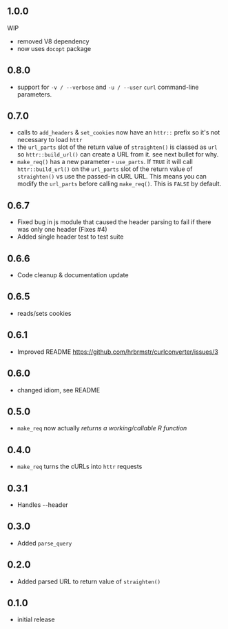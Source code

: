 ## 1.0.0

WIP

* removed V8 dependency
* now uses `docopt` package

## 0.8.0
* support for `-v / --verbose` and `-u / --user` `curl` command-line parameters.

## 0.7.0
* calls to `add_headers` & `set_cookies` now have an `httr::` prefix so it's not
  necessary to load `httr`
* the `url_parts` slot of the return value of `straighten()` is classed as
  `url` so `httr::build_url()` can create a URL from it. see next bullet
  for why.
* `make_req()` has a new parameter - `use_parts`. If `TRUE` it will call
  `httr::build_url()` on the `url_parts` slot of the return value of
  `straighten()` vs use the passed-in cURL URL. This means you can
  modify the `url_parts` before calling `make_req()`. This is `FALSE` by
  default.

## 0.6.7
* Fixed bug in js module that caused the header parsing to fail if
  there was only one header (Fixes #4)
* Added single header test to test suite

## 0.6.6
* Code cleanup & documentation update

## 0.6.5
* reads/sets cookies

## 0.6.1
* Improved README <https://github.com/hrbrmstr/curlconverter/issues/3>

## 0.6.0
* changed idiom, see README

## 0.5.0
* `make_req` now actually _returns a working/callable R function_

## 0.4.0
* `make_req` turns the cURLs into `httr` requests

## 0.3.1
* Handles --header

## 0.3.0
* Added `parse_query`

## 0.2.0
* Added parsed URL to return value of `straighten()`

## 0.1.0
* initial release

